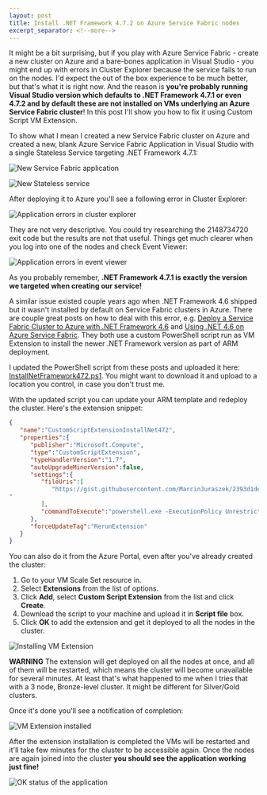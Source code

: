 ```yaml
---
layout: post
title: Install .NET Framework 4.7.2 on Azure Service Fabric nodes
excerpt_separator: <!--more-->
---
```


It might be a bit surprising, but if you play with Azure Service Fabric - create a new cluster on Azure and a bare-bones application in Visual Studio - you might end up with errors in Cluster Explorer because the service fails to run on the nodes.
I'd expect the out of the box experience to be much better, but that's what it is right now.
And the reason is **you're probably running Visual Studio version which defaults to .NET Framework 4.7.1 or even 4.7.2 and by default these are not installed on VMs underlying an Azure Service Fabric cluster**!
In this post I'll show you how to fix it using Custom Script VM Extension.
<!--more-->

To show what I mean I created a new Service Fabric cluster on Azure and created a new, blank Azure Service Fabric Application in Visual Studio with a single Stateless Service targeting .NET Framework 4.7.1:

![New Service Fabric application](../../images/service-fabric-net-framework/new-service-fabric-app-net-471.PNG)

![New Stateless service](../../images/service-fabric-net-framework/stateless-net-framework-service.PNG)

After deploying it to Azure you'll see a following error in Cluster Explorer:

![Application errors in cluster explorer](../../images/service-fabric-net-framework/application-errors.PNG)

They are not very descriptive.
You could try researching the 2148734720 exit code but the results are not that useful.
Things get much clearer when you log into one of the nodes and check Event Viewer:

![Application errors in event viewer](../../images/service-fabric-net-framework/event-viewer-error.PNG)

As you probably remember, **.NET Framework 4.7.1 is exactly the version we targeted when creating our service!**

A similar issue existed couple years ago when .NET Framework 4.6 shipped but it wasn't installed by default on Service Fabric clusters in Azure.
There are couple great posts on how to deal with this error, e.g. [Deploy a Service Fabric Cluster to Azure with .NET Framework 4.6](https://dzone.com/articles/deploy-a-service-fabric-cluster-to-azure-with-net) and [Using .NET 4.6 on Azure Service Fabric](https://jellyhive.com/activity/posts/2016/06/29/using-net-46-on-azure-service-fabric/).
They both use a custom PowerShell script run as VM Extension to install the newer .NET Framework version as part of ARM deployment.

I updated the PowerShell script from these posts and uploaded it here: [InstallNetFramework472.ps1](https://gist.githubusercontent.com/MarcinJuraszek/2393d1de55eb00c637a50d06f58e9017/raw/d878e207f85b25d24bc6cb34c277e058c3239ab3/InstallNetFramework472.ps1
). 
You might want to download it and upload to a location you control, in case you don't trust me.

With the updated script you can update your ARM template and redeploy the cluster.
Here's the extension snippet:

```json
{
   "name":"CustomScriptExtensionInstallNet472",
   "properties":{
      "publisher":"Microsoft.Compute",
      "type":"CustomScriptExtension",
      "typeHandlerVersion":"1.7",
      "autoUpgradeMinorVersion":false,
      "settings":{
         "fileUris":[
            "https://gist.githubusercontent.com/MarcinJuraszek/2393d1de55eb00c637a50d06f58e9017/raw/d878e207f85b25d24bc6cb34c277e058c3239ab3/InstallNetFramework472.ps1
"
         ],
         "commandToExecute":"powershell.exe -ExecutionPolicy Unrestricted -File InstallNetFramework472.ps1"
      },
      "forceUpdateTag":"RerunExtension"
   }
}
```

You can also do it from the Azure Portal, even after you've already created the cluster:

1. Go to your VM Scale Set resource in.
1. Select **Extensions** from the list of options.
1. Click **Add**, select **Custom Script Extension** from the list and click **Create**.
1. Download the script to your machine and upload it in **Script file** box.
1. Click **OK** to add the extension and get it deployed to all the nodes in the cluster.

![Installing VM Extension](../../images/service-fabric-net-framework/installing-extension.PNG)

**WARNING** The extension will get deployed on all the nodes at once, and all of them will be restarted, which means the cluster will become unavailable for several minutes. At least that's what happened to me when I tries that with a 3 node, Bronze-level cluster. It might be different for Silver/Gold clusters.

Once it's done you'll see a notification of completion:

![VM Extension installed](../../images/service-fabric-net-framework/installed-extension.PNG)

After the extension installation is completed the VMs will be restarted and it'll take few minutes for the cluster to be accessible again.
Once the nodes are again joined into the cluster **you should see the application working just fine!**

![OK status of the application](../../images/service-fabric-net-framework/application-ok.PNG)